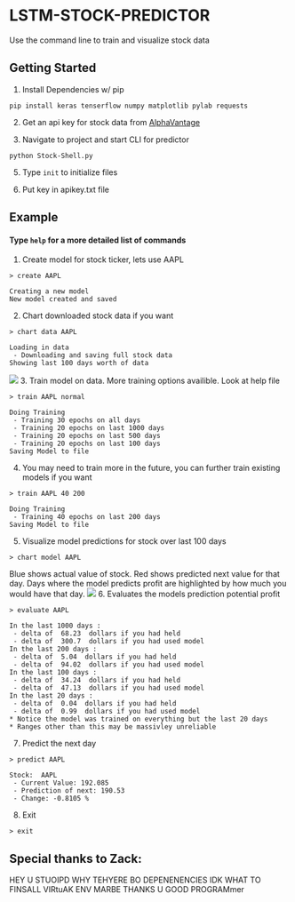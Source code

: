 

# LSTM-STOCK-PREDICTOR


Use the command line to train and visualize stock data


## Getting Started

1. Install Dependencies w/ pip

```
pip install keras tenserflow numpy matplotlib pylab requests
```

2. Get an api key for stock data from [AlphaVantage](https://www.alphavantage.co/)

3. Navigate to project and start CLI for predictor

``` 
python Stock-Shell.py 
```

5. Type `init` to initialize files

6. Put key in apikey.txt file

## Example

#### Type `help` for a more detailed list of commands

1. Create model for stock ticker, lets use AAPL
```
> create AAPL

Creating a new model
New model created and saved
```

2. Chart downloaded stock data if you want
```
> chart data AAPL

Loading in data
 - Downloading and saving full stock data
Showing last 100 days worth of data
```
![](http://drive.google.com/uc?export=view&id=1woK0nVOoIt-BMYyGJStSuI9q_ImcEXKt)
3. Train model on data. More training options availible. Look at help file
```
> train AAPL normal

Doing Training
 - Training 30 epochs on all days
 - Training 20 epochs on last 1000 days
 - Training 20 epochs on last 500 days
 - Training 20 epochs on last 100 days
Saving Model to file
```
4. You may need to train more in the future, you can further train existing models if you want
```
> train AAPL 40 200

Doing Training
 - Training 40 epochs on last 200 days
Saving Model to file
```
5. Visualize model predictions for stock over last 100 days
```
> chart model AAPL
```
 Blue shows actual value of stock. Red shows predicted next value for that day.
 Days where the model predicts profit are highlighted by how much you would have that day.
![](http://drive.google.com/uc?export=view&id=1MHdXtx6p9lqfdCFZRWUTlujoBSoOGOPx)
6. Evaluates the models prediction potential profit
```
> evaluate AAPL

In the last 1000 days :
 - delta of  68.23  dollars if you had held
 - delta of  300.7  dollars if you had used model
In the last 200 days :
 - delta of  5.04  dollars if you had held
 - delta of  94.02  dollars if you had used model
In the last 100 days :
 - delta of  34.24  dollars if you had held
 - delta of  47.13  dollars if you had used model
In the last 20 days :
 - delta of  0.04  dollars if you had held
 - delta of  0.99  dollars if you had used model
* Notice the model was trained on everything but the last 20 days
* Ranges other than this may be massivley unreliable
```
7. Predict the next day
```
> predict AAPL

Stock:  AAPL
 - Current Value: 192.085
 - Prediction of next: 190.53
 - Change: -0.8105 %
```
8. Exit
```
> exit
```

## Special thanks to Zack:

HEY U STUOIPD WHY TEHYERE BO DEPENENENCIES IDK WHAT TO FINSALL VIRtuAK ENV MARBE THANKS U GOOD PROGRAMmer  